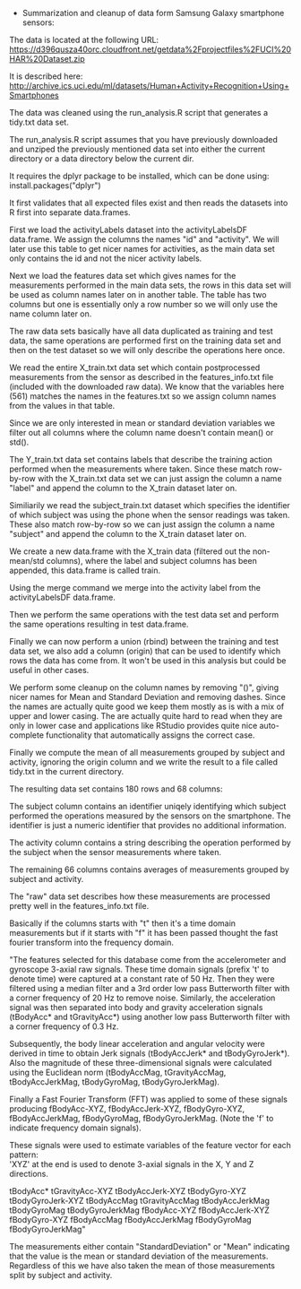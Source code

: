 * Summarization and cleanup of data form Samsung Galaxy smartphone sensors:

The data is located at the following URL:
https://d396qusza40orc.cloudfront.net/getdata%2Fprojectfiles%2FUCI%20HAR%20Dataset.zip 

It is described here:
http://archive.ics.uci.edu/ml/datasets/Human+Activity+Recognition+Using+Smartphones 

The data was cleaned using the run_analysis.R script that generates a tidy.txt data set.

The run_analysis.R script assumes that you have previously downloaded and unziped the previously
mentioned data set into either the current directory or a data directory below the current dir.

It requires the dplyr package to be installed, which can be done using:
install.packages("dplyr")

It first validates that all expected files exist and then reads the datasets into R first into 
separate data.frames.

First we load the activityLabels dataset into the activityLabelsDF data.frame. We assign the 
columns the names "id" and "activity". We will later use this table to get nicer names for 
activities, as the main data set only contains the id and not the nicer activity labels.

Next we load the features data set which gives names for the measurements performed in the
main data sets, the rows in this data set will be used as column names later on in another
table. The table has two columns but one is essentially only a row number so we will only use
the name column later on.

The raw data sets basically have all data duplicated as training and test data, the same operations
are performed first on the training data set and then on the test dataset so we will only describe
the operations here once.

We read the entire X_train.txt data set which contain postprocessed measurements from the sensor
as described in the features_info.txt file (included with the downloaded raw data). We know that
the variables here (561) matches the names in the features.txt so we assign column names from the
values in that table.

Since we are only interested in mean or standard deviation variables we filter out all columns
where the column name doesn't contain mean() or std().

The Y_train.txt data set contains labels that describe the training action performed when the
measurements where taken. Since these match row-by-row with the X_train.txt data set we can just
assign the column a name "label" and append the column to the X_train dataset later on.

Similiarily we read the subject_train.txt dataset which specifies the identifier of which subject
was using the phone when the sensor readings was taken. These also match row-by-row so we can
just assign the column a name "subject" and append the column to the X_train dataset later on.

We create a new data.frame with the X_train data (filtered out the non-mean/std columns), where
the label and subject columns has been appended, this data.frame is called train.

Using the merge command we merge into the activity label from the activityLabelsDF data.frame.

Then we perform the same operations with the test data set and perform the same operations
resulting in test data.frame.

Finally we can now perform a union (rbind) between the training and test data set, we also add
a column (origin) that can be used to identify which rows the data has come from. It won't
be used in this analysis but could be useful in other cases.

We perform some cleanup on the column names by removing "()", giving nicer names for Mean and 
Standard Deviation and removing dashes. Since the names are actually quite good we keep them
mostly as is with a mix of upper and lower casing. The are actually quite hard to read when
they are only in lower case and applications like RStudio provides quite nice auto-complete
functionality that automatically assigns the correct case.

Finally we compute the mean of all measurements grouped by subject and activity, ignoring the
origin column and we write the result to a file called tidy.txt in the current directory.

The resulting data set contains 180 rows and 68 columns:

The subject column contains an identifier uniqely identifying which subject performed the operations
measured by the sensors on the smartphone. The identifier is just a numeric identifier that 
provides no additional information.

The activity column contains a string describing the operation performed by the subject when
the sensor measurements where taken.

The remaining 66 columns contains averages of measurements grouped by subject and activity.

The "raw" data set describes how these measurements are processed pretty well in the 
features_info.txt file.

Basically if the columns starts with "t" then it's a time domain measurements but if it starts
with "f" it has been passed thought the fast fourier transform into the frequency domain.

"The features selected for this database come from the accelerometer and gyroscope 3-axial raw signals. These time domain signals (prefix 't' to denote time) were captured at a constant rate of 50 Hz. Then they were filtered using a median filter and a 3rd order low pass Butterworth filter with a corner frequency of 20 Hz to remove noise. Similarly, the acceleration signal was then separated into body and gravity acceleration signals (tBodyAcc* and tGravityAcc*) using another low pass Butterworth filter with a corner frequency of 0.3 Hz. 

Subsequently, the body linear acceleration and angular velocity were derived in time to obtain Jerk signals (tBodyAccJerk* and tBodyGyroJerk*). Also the magnitude of these three-dimensional signals were calculated using the Euclidean norm (tBodyAccMag, tGravityAccMag, tBodyAccJerkMag, tBodyGyroMag, tBodyGyroJerkMag). 

Finally a Fast Fourier Transform (FFT) was applied to some of these signals producing fBodyAcc-XYZ, fBodyAccJerk-XYZ, fBodyGyro-XYZ, fBodyAccJerkMag, fBodyGyroMag, fBodyGyroJerkMag. (Note the 'f' to indicate frequency domain signals). 

These signals were used to estimate variables of the feature vector for each pattern:  
'XYZ' at the end is used to denote 3-axial signals in the X, Y and Z directions.

tBodyAcc*
tGravityAcc-XYZ
tBodyAccJerk-XYZ
tBodyGyro-XYZ
tBodyGyroJerk-XYZ
tBodyAccMag
tGravityAccMag
tBodyAccJerkMag
tBodyGyroMag
tBodyGyroJerkMag
fBodyAcc-XYZ
fBodyAccJerk-XYZ
fBodyGyro-XYZ
fBodyAccMag
fBodyAccJerkMag
fBodyGyroMag
fBodyGyroJerkMag"

The measurements either contain "StandardDeviation" or "Mean" indicating that the value is the
mean or standard deviation of the measurements. Regardless of this we have also taken the mean
of those measurements split by subject and activity.


